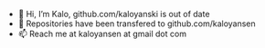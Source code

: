 - 👋 Hi, I’m Kalo, github.com/kaloyanski is out of date
- 🌱 Repositories have been transfered to github.com/kaloyansen 
- 📫 Reach me at kaloyansen at gmail dot com

<!---
kaloyanski/kaloyanski is a ✨ special ✨ repository because its `README.md` (this file) appears on your GitHub profile.
You can click the Preview link to take a look at your changes.
--->
